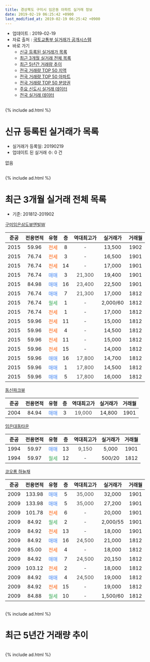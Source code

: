 ```yaml
---
title: 경상북도 구미시 임은동 아파트 실거래 정보
date: 2019-02-19 06:25:42 +0900
last_modified_at: 2019-02-19 06:25:42 +0900
---
```


* 업데이트 : 2019-02-19
* 자료 출처 : [국토교통부 실거래가 공개시스템](http://rt.molit.go.kr)
* 바로 가기
    * [신규 등록된 실거래가 목록](#신규-등록된-실거래가-목록)
    * [최근 3개월 실거래 전체 목록](#최근-3개월-실거래-전체-목록)
    * [최근 5년간 거래량 추이](#최근-5년간-거래량-추이)
    * [전국 거래량 TOP 50 지역](https://ayogom.github.io/apt-trade-info/최근-3개월-전국에서-가장-거래가-많이-발생한-지역)
    * [전국 거래량 TOP 50 아파트](https://ayogom.github.io/apt-trade-info/최근-3개월-전국에서-가장-거래가-많이-발생한-아파트)
    * [전국 거래량 TOP 50 분양권](https://ayogom.github.io/apt-trade-info/최근-3개월-전국에서-가장-거래가-많이-발생한-분양권)
    * [주요 신도시 실거래 데이터](https://ayogom.github.io/apt-trade-info/주요-신도시)
    * [전국 실거래 데이터](https://ayogom.github.io/apt-trade-info/전국)
<br>
{% include ad.html %}
<br>

# 신규 등록된 실거래가 목록
* 실거래가 등록일: 20190219
* 업데이트 된 실거래 수: 0 건

없음

<br>
{% include ad.html %}
<br>

# 최근 3개월 실거래 전체 목록
* 기준: 201812-201902


[구미임은삼도뷰엔빌W](https://search.naver.com/search.naver?query=%EA%B2%BD%EC%83%81%EB%B6%81%EB%8F%84+%EA%B5%AC%EB%AF%B8%EC%8B%9C+%EC%9E%84%EC%9D%80%EB%8F%99+%EA%B5%AC%EB%AF%B8%EC%9E%84%EC%9D%80%EC%82%BC%EB%8F%84%EB%B7%B0%EC%97%94%EB%B9%8CW)

|준공|전용면적|유형|층|역대최고가|실거래가|거래월|
|:---:|:---:|:---:|:---:|:---:|:---:|:---:|
|2015|59.96|<span style="color:#ff5a00">전세</span>|8|<span style="color:#444444">-</span>|13,500|1902|
|2015|76.74|<span style="color:#ff5a00">전세</span>|3|<span style="color:#444444">-</span>|16,500|1901|
|2015|76.74|<span style="color:#ff5a00">전세</span>|14|<span style="color:#444444">-</span>|17,000|1901|
|2015|76.74|<span style="color:#4285f3">매매</span>|3|<span style="color:#444444">21,300</span>|19,400|1901|
|2015|84.98|<span style="color:#4285f3">매매</span>|16|<span style="color:#444444">23,400</span>|22,500|1901|
|2015|76.74|<span style="color:#4285f3">매매</span>|7|<span style="color:#444444">21,300</span>|17,000|1812|
|2015|76.74|<span style="color:#34a853">월세</span>|1|<span style="color:#444444">-</span>|2,000/60|1812|
|2015|76.74|<span style="color:#ff5a00">전세</span>|1|<span style="color:#444444">-</span>|17,000|1812|
|2015|59.96|<span style="color:#ff5a00">전세</span>|11|<span style="color:#444444">-</span>|15,000|1812|
|2015|59.96|<span style="color:#ff5a00">전세</span>|4|<span style="color:#444444">-</span>|14,500|1812|
|2015|59.96|<span style="color:#ff5a00">전세</span>|11|<span style="color:#444444">-</span>|15,000|1812|
|2015|59.96|<span style="color:#ff5a00">전세</span>|15|<span style="color:#444444">-</span>|14,000|1812|
|2015|59.96|<span style="color:#4285f3">매매</span>|16|<span style="color:#444444">17,800</span>|14,700|1812|
|2015|59.96|<span style="color:#4285f3">매매</span>|1|<span style="color:#444444">17,800</span>|14,500|1812|
|2015|59.96|<span style="color:#4285f3">매매</span>|5|<span style="color:#444444">17,800</span>|16,000|1812|

[동신파크뷰](https://search.naver.com/search.naver?query=%EA%B2%BD%EC%83%81%EB%B6%81%EB%8F%84+%EA%B5%AC%EB%AF%B8%EC%8B%9C+%EC%9E%84%EC%9D%80%EB%8F%99+%EB%8F%99%EC%8B%A0%ED%8C%8C%ED%81%AC%EB%B7%B0)

|준공|전용면적|유형|층|역대최고가|실거래가|거래월|
|:---:|:---:|:---:|:---:|:---:|:---:|:---:|
|2004|84.94|<span style="color:#4285f3">매매</span>|3|<span style="color:#444444">19,000</span>|14,800|1901|

[임은대동타운](https://search.naver.com/search.naver?query=%EA%B2%BD%EC%83%81%EB%B6%81%EB%8F%84+%EA%B5%AC%EB%AF%B8%EC%8B%9C+%EC%9E%84%EC%9D%80%EB%8F%99+%EC%9E%84%EC%9D%80%EB%8C%80%EB%8F%99%ED%83%80%EC%9A%B4)

|준공|전용면적|유형|층|역대최고가|실거래가|거래월|
|:---:|:---:|:---:|:---:|:---:|:---:|:---:|
|1994|59.97|<span style="color:#4285f3">매매</span>|13|<span style="color:#444444">9,150</span>|5,000|1901|
|1994|59.97|<span style="color:#34a853">월세</span>|12|<span style="color:#444444">-</span>|500/20|1812|

[코오롱 하늘채](https://search.naver.com/search.naver?query=%EA%B2%BD%EC%83%81%EB%B6%81%EB%8F%84+%EA%B5%AC%EB%AF%B8%EC%8B%9C+%EC%9E%84%EC%9D%80%EB%8F%99+%EC%BD%94%EC%98%A4%EB%A1%B1+%ED%95%98%EB%8A%98%EC%B1%84)

|준공|전용면적|유형|층|역대최고가|실거래가|거래월|
|:---:|:---:|:---:|:---:|:---:|:---:|:---:|
|2009|133.98|<span style="color:#4285f3">매매</span>|5|<span style="color:#444444">35,000</span>|32,000|1901|
|2009|133.98|<span style="color:#4285f3">매매</span>|5|<span style="color:#444444">35,000</span>|27,200|1901|
|2009|101.78|<span style="color:#ff5a00">전세</span>|6|<span style="color:#444444">-</span>|20,000|1901|
|2009|84.92|<span style="color:#34a853">월세</span>|2|<span style="color:#444444">-</span>|2,000/55|1901|
|2009|84.92|<span style="color:#ff5a00">전세</span>|13|<span style="color:#444444">-</span>|18,000|1901|
|2009|84.92|<span style="color:#4285f3">매매</span>|16|<span style="color:#444444">24,500</span>|21,000|1812|
|2009|85.00|<span style="color:#ff5a00">전세</span>|4|<span style="color:#444444">-</span>|18,000|1812|
|2009|84.92|<span style="color:#4285f3">매매</span>|7|<span style="color:#444444">24,500</span>|20,150|1812|
|2009|103.12|<span style="color:#ff5a00">전세</span>|2|<span style="color:#444444">-</span>|18,000|1812|
|2009|84.92|<span style="color:#4285f3">매매</span>|4|<span style="color:#444444">24,500</span>|19,000|1812|
|2009|84.92|<span style="color:#ff5a00">전세</span>|15|<span style="color:#444444">-</span>|19,000|1812|
|2009|84.88|<span style="color:#34a853">월세</span>|10|<span style="color:#444444">-</span>|1,500/60|1812|


<br>
{% include ad.html %}
<br>

# 최근 5년간 거래량 추이


<div style="width:100%;">
    <canvas id="deal_progress" height="200"></canvas>
</div>

<script>
new Chart(document.getElementById("deal_progress"), {
    type: 'line',
    data: {
        labels: ['201402','201403','201404','201405','201406','201407','201408','201409','201410','201411','201412','201501','201502','201503','201504','201505','201506','201507','201508','201509','201510','201511','201512','201601','201602','201603','201604','201605','201606','201607','201608','201609','201610','201611','201612','201701','201702','201703','201704','201705','201706','201707','201708','201709','201710','201711','201712','201801','201802','201803','201804','201805','201806','201807','201808','201809','201810','201811','201812','201901','201902'],
        datasets: [{
            label: '매매',
            pointRadius: 1,
            data: [5, 8, 7, 12, 5, 6, 6, 13, 10, 9, 9, 10, 10, 21, 11, 8, 10, 7, 7, 12, 21, 9, 5, 12, 6, 15, 8, 11, 11, 18, 12, 10, 18, 7, 7, 5, 15, 8, 11, 11, 1, 8, 15, 10, 10, 11, 15, 13, 15, 15, 8, 5, 11, 9, 7, 9, 5, 13, 7, 6, 0],
            borderColor: "rgba(255, 201, 14, 1)",
            backgroundColor: "rgba(255, 201, 14, 0.5)",
            fill: false,
            lineTension: 0
        },{
            label: '전월세',
            pointRadius: 1,
            data: [6, 2, 2, 2, 1, 1, 2, 4, 2, 4, 4, 1, 6, 6, 18, 26, 22, 12, 7, 2, 3, 4, 2, 3, 5, 6, 2, 7, 5, 4, 4, 1, 1, 5, 5, 3, 3, 5, 9, 4, 8, 3, 6, 6, 2, 3, 12, 8, 6, 10, 5, 5, 6, 5, 5, 3, 5, 4, 11, 5, 1],
            borderColor: "rgba(0, 141, 185, 1)",
            backgroundColor: "rgba(0, 141, 185, 0.5)",
            fill: false,
            lineTension: 0
        }
        ]
    },
    options: {
        responsive: true,
        title: {
            display: false
        },
        tooltips: {
            mode: 'index',
            intersect: false
        },
        hover: {
            mode: 'nearest',
            intersect: true
        },
        scales: {
            xAxes: [{
                display: true,
                scaleLabel: {
                    display: true,
                    labelString: '년/월'
                }
            }],
            yAxes: [{
                display: true,
                ticks: {
                    suggestedMin: 0,
                },
                scaleLabel: {
                    display: true,
                    labelString: '실거래 수'
                }
            }]
        }
    }
});

</script>


<br>
{% include ad.html %}
<br>

